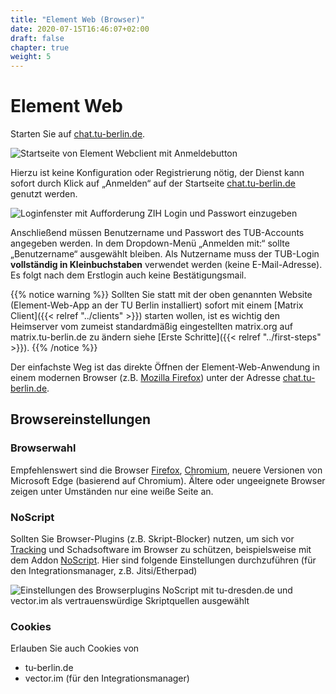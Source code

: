 ```yaml
---
title: "Element Web (Browser)"
date: 2020-07-15T16:46:07+02:00
draft: false
chapter: true
weight: 5
---
```


# Element Web

Starten Sie auf [chat.tu-berlin.de](https://chat.tu-berlin.de).

![Startseite von Element Webclient mit Anmeldebutton](/images/01_Welcome_de.png)

Hierzu ist keine Konfiguration oder Registrierung nötig, der Dienst kann sofort durch Klick auf „Anmelden“ auf der Startseite [chat.tu-berlin.de](https://chat.tu-berlin.de) genutzt werden.

![Loginfenster mit Aufforderung ZIH Login und Passwort einzugeben](/images/02_Login1_de.png)

Anschließend müssen Benutzername und Passwort des TUB-Accounts angegeben werden. In dem Dropdown-Menü „Anmelden mit:“ sollte „Benutzername“ ausgewählt bleiben. Als Nutzername muss der TUB-Login **vollständig in Kleinbuchstaben** verwendet werden (keine E-Mail-Adresse). Es folgt nach dem Erstlogin auch keine Bestätigungsmail.

{{% notice warning %}}
Sollten Sie statt mit der oben genannten Website (Element-Web-App an der TU Berlin installiert) sofort mit einem [Matrix Client]({{< relref "../clients" >}}) starten wollen, ist es wichtig den Heimserver vom zumeist standardmäßig eingestellten matrix.org auf matrix.tu-berlin.de zu ändern siehe [Erste Schritte]({{< relref "../first-steps" >}}).
{{% /notice %}}

Der einfachste Weg ist das direkte Öffnen der Element-Web-Anwendung in einem modernen Browser (z.B. [Mozilla Firefox](https://www.mozilla.org/de/firefox/)) unter der Adresse [chat.tu-berlin.de](https://chat.tu-berlin.de).

## Browsereinstellungen

### Browserwahl

Empfehlenswert sind die Browser [Firefox](https://www.mozilla.org/de/firefox/new/), [Chromium](https://www.chromium.org/getting-involved/download-chromium), neuere Versionen von Microsoft Edge (basierend auf Chromium). Ältere oder ungeeignete Browser zeigen unter Umständen nur eine weiße Seite an.

### NoScript

Sollten Sie Browser-Plugins (z.B. Skript-Blocker) nutzen, um sich vor [Tracking](https://tu-dresden.de/tu-dresden/newsportal/news/datenschutz-beim-website-tracking) und Schadsoftware im Browser zu schützen, beispielsweise mit dem Addon [NoScript](https://addons.mozilla.org/de/firefox/addon/noscript/). Hier sind folgende Einstellungen durchzuführen (für den Integrationsmanager, z.B. Jitsi/Etherpad)

![Einstellungen des Browserplugins NoScript mit tu-dresden.de und vector.im als vertrauenswürdige Skriptquellen ausgewählt](/images/10_Sicherheit2_de.png)

### Cookies

Erlauben Sie auch Cookies von

- tu-berlin.de
- vector.im (für den Integrationsmanager)
